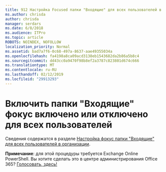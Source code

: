 ```yaml
---
title: 912 Настройка Focused папки "Входящие" для всех пользователей в вашей организации
ms.author: chrisda
author: chrisda
manager: serdars
ms.date: 6/8/2018
ms.audience: ITPro
ms.topic: article
ROBOTS: NOINDEX, NOFOLLOW
localization_priority: Normal
ms.assetid: bad7a7f6-0c68-497a-8637-aae49355034a
ms.openlocfilehash: fa4198a8ca09acd3138eb1543682da2b86a5b8c4
ms.sourcegitcommit: dd43cc0a9470f98b8ef2a3787c823801d674c666
ms.translationtype: MT
ms.contentlocale: ru-RU
ms.lasthandoff: 02/12/2019
ms.locfileid: "29913293"
---
```

# <a name="turn-focused-inbox-on-or-off-for-everyone"></a>Включить папки "Входящие" фокус включено или отключено для всех пользователей

Сведения содержатся в разделе [Настройка фокус папки "Входящие" для всех пользователей в организации](https://support.office.com/article/613a845c-4b71-41de-b331-acdcf5b6625d.aspx).
  
 **Примечание**: для этой процедуры требуется Exchange Online PowerShell. Вы хотите сделать это в центре администрирования Office 365? [Голосовать, здесь!](https://go.microsoft.com/fwlink/p/?linkid=862489)
  


